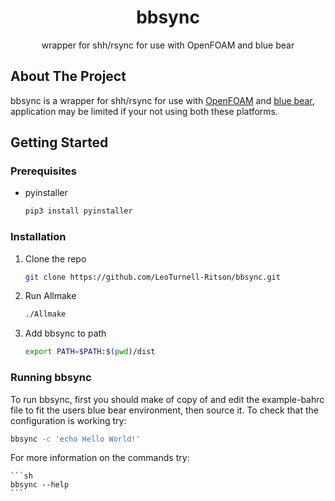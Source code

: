 <h1 align="center">bbsync</h1>

<p align="center">
  wrapper for shh/rsync for use with OpenFOAM and blue bear
  </p>
</div>


## About The Project

bbsync is a wrapper for shh/rsync for use with [OpenFOAM](https://www.openfoam.com/) and [blue bear](https://intranet.birmingham.ac.uk/it/teams/infrastructure/research/bear/bluebear/index.aspx), application may be limited if your not using both these platforms.

## Getting Started

### Prerequisites

* pyinstaller
  ```sh
  pip3 install pyinstaller
  ```

### Installation

1. Clone the repo
   ```sh
   git clone https://github.com/LeoTurnell-Ritson/bbsync.git
   ```
3. Run Allmake
   ```sh
   ./Allmake
   ```
4. Add bbsync to path
   ```sh
   export PATH=$PATH:$(pwd)/dist
   ```
### Running bbsync

To run bbsync, first you should make of copy of and edit the example-bahrc file to fit the users blue bear environment, then source it. To check that the configuration is working try:

   ```sh
   bbsync -c 'echo Hello World!'
   ```
For more information on the commands try:

    ```sh
    bbsync --help
    ```